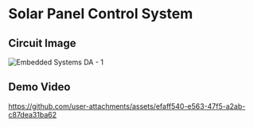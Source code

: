 # Solar Panel Control System

## Circuit Image 
![Embedded Systems DA - 1](https://github.com/user-attachments/assets/4aba2ece-b34e-4fbd-893f-939c43863683)

## Demo Video

https://github.com/user-attachments/assets/efaff540-e563-47f5-a2ab-c87dea31ba62

